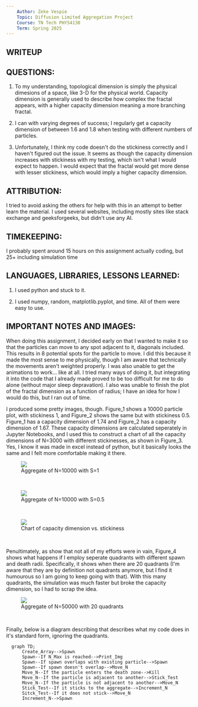 ```yaml
---
    Author: Zeke Vespie
    Topic: Diffusion Limited Aggregation Project
    Course: TN Tech PHYS4130
    Term: Spring 2025
---
```


## WRITEUP

## QUESTIONS:
1. To my understanding, topological dimension is simply the
physical dimesions of a space, like 3-D for the physical world.
Capacity dimension is generally used to describe how complex the
fractal appears, with a higher capacity dimension meaning a more
branching fractal.

2. I can with varying degrees of success; I regularly get a
capacity dimension of between 1.6 and 1.8 when testing with
different numbers of particles.

3. Unfortunately, I think my code doesn't do the stickiness
correctly and I haven't figured out the issue. It seems as though
the capacity dimension increases with stickiness with my testing,
which isn't what I would expect to happen. I would expect that
the fractal would get more dense with lesser stickiness, which
would imply a higher capacity dimension.

## ATTRIBUTION:
I tried to avoid asking the others for help with this in an attempt
to better learn the material. I used several websites, including mostly
sites like stack exchange and geeksforgeeks, but didn't use any AI.

## TIMEKEEPING:
I probably spent around 15 hours on this assignment actually coding, but
25+ including simulation time

## LANGUAGES, LIBRARIES, LESSONS LEARNED:
1. I used python and stuck to it.

2. I used numpy, random, matplotlib.pyplot, and time. All of them were
easy to use.

## IMPORTANT NOTES AND IMAGES:
When doing this assignment, I decided early on that I wanted to make
it so that the particles can move to any spot adjacent to it, diagonals
included. This results in 8 potential spots for the particle to move. I
did this because it made the most sense to me physically, though I am
aware that technically the movements aren't weighted properly. I was
also unable to get the animations to work... like at all. I tried many
ways of doing it, but integrating it into the code that I already made
proved to be too difficult for me to do alone (without major sleep 
depravation). I also was unable to finish the plot of the fractal
dimension as a function of radius; I have an idea for how I would do
this, but I ran out of time. 

I produced some pretty images, though. Figure_1 shows a 10000 particle 
plot, with stickiness 1, and Figure_2 shows the same but with stickiness 
0.5. Figure_1 has a capacity dimension of 1.74 and Figure_2 has a
capacity dimension of 1.67. These capacity dimensions are calculated
seperately in Jupyter Notebooks, and I used this to construct a chart of
all the capacity dimensions of N=3000 with different stickinesses, as
shown in Figure_3. Yes, I know it was made in excel instead of python,
but it basically looks the same and I felt more comfortable making it 
there.

<figure>
  <img src=figures/Figure_1>
    <figcaption>Aggregate of N=10000 with S=1</figcaption>
</figure>
<p>&nbsp;</p> 

<figure>
  <img src=figures/Figure_2>
    <figcaption>Aggregate of N=10000 with S=0.5</figcaption>
</figure>
<p>&nbsp;</p> 

<figure>
  <img src=figures/Figure_3>
    <figcaption>Chart of capacity dimension vs. stickiness</figcaption>
</figure>
<p>&nbsp;</p> 

Penultimately, as show that not all of my efforts were in vain, Figure_4 shows
what happens if I employ seperate quadrants with different spawn and death 
radii. Specifically, it shows when there are 20 quadrants (I'm aware that 
they are by definition not quadrants anymore, but I find it humourous so 
I am going to keep going with that). With this many quadrants, the
simulation was much faster but broke the capacity dimension, so I had
to scrap the idea.

<figure>
  <img src=figures/Figure_4>
    <figcaption>Aggregate of N=50000 with 20 quadrants</figcaption>
</figure>
<p>&nbsp;</p> 

Finally, below is a diagram describing that describes what my code does
in it's standard form, ignoring the quadrants.

```mermaid
  graph TD;
      Create_Array-->Spawn
      Spawn--If N_Max is reached-->Print_Img
      Spawn--If spawn overlaps with existing particle-->Spawn
      Spawn--If spawn doesn't overlap-->Move_N
      Move_N--If the particle enters the death zone-->Kill
      Move_N--If the particle is adjacent to another-->Stick_Test
      Move_N--If the particle is not adjacent to another-->Move_N
      Stick_Test--If it sticks to the aggregate-->Increment_N
      Sitck_Test--If it does not stick-->Move_N
      Increment_N-->Spawn
```